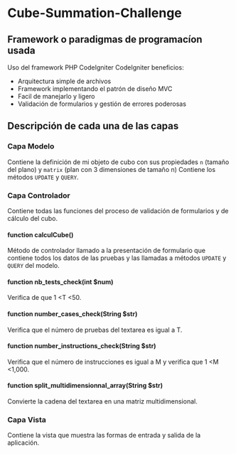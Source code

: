 # Cube-Summation-Challenge

## Framework o paradigmas de programacíon usada

Uso del framework PHP CodeIgniter
CodeIgniter beneficios:
- Arquitectura simple de archivos
- Framework implementando el patrón de diseño MVC
- Facil de manejarlo y ligero
- Validación de formularios y gestión de errores poderosas


## Descripción de cada una de las capas

### Capa Modelo

Contiene la definición de mi objeto de cubo con sus propiedades <code>n</code> (tamaño del plano) y <code>matrix</code> (plan con 3 dimensiones de tamaño n)
Contiene los métodos <code>UPDATE</code> y <code>QUERY</code>.

### Capa Controlador


Contiene todas las funciones del proceso de validación de formularios y de cálculo del cubo.

#### function calculCube() 
Método de controlador llamado a la presentación de formulario que contiene todos los datos de las pruebas y las llamadas a métodos <code>UPDATE</code> y <code>QUERY</code> del modelo.

#### function nb_tests_check(int $num)
Verifica de que 1 <T <50.

#### function number_cases_check(String $str)
Verifica que el número de pruebas del textarea es igual a T.

#### function number_instructions_check(String $str)
Verifica que el número de instrucciones es igual a M y verifica que 1 <M <1,000.

#### function split_multidimensionnal_array(String $str) 
Convierte la cadena del textarea en una matriz multidimensional.

### Capa Vista
Contiene la vista que muestra las formas de entrada y salida de la aplicación.